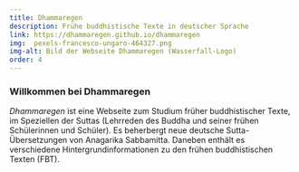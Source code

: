 ```yaml
---
title: Dhammaregen
description: Frühe buddhistische Texte in deutscher Sprache
link: https://dhammaregen.github.io/dhammaregen
img:  pexels-francesco-ungaro-464327.png
img-alt: Bild der Webseite Dhammaregen (Wasserfall-Logo)
order: 4
---
```

### Willkommen bei Dhammaregen
*Dhammaregen* ist eine Webseite zum Studium früher buddhistischer Texte, im Speziellen der Suttas (Lehrreden des Buddha und seiner frühen Schülerinnen und Schüler). Es beherbergt neue deutsche Sutta-Übersetzungen von Anagarika Sabbamitta. Daneben enthält es verschiedene Hintergrundinformationen zu den frühen buddhistischen Texten (FBT).


